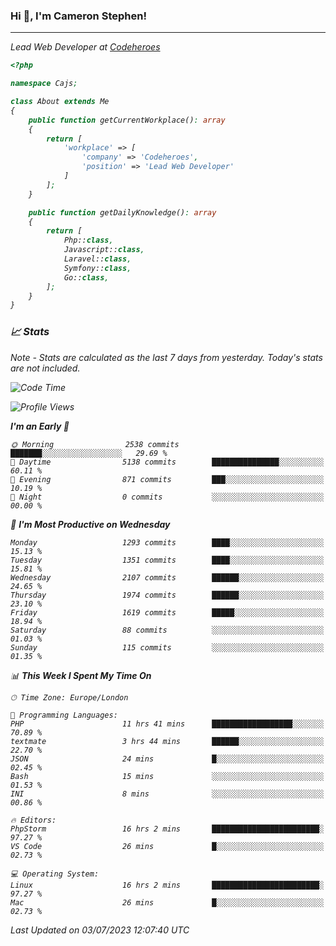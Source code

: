 ### Hi 👋, I'm Cameron Stephen!
<hr>
<p><em>Lead Web Developer at <a href="https://codeheroes.co.uk">Codeheroes</a></p>


```php
<?php

namespace Cajs;

class About extends Me
{
    public function getCurrentWorkplace(): array
    {
        return [
            'workplace' => [
                'company' => 'Codeheroes',
                'position' => 'Lead Web Developer'
            ]
        ];
    }

    public function getDailyKnowledge(): array
    {
        return [
            Php::class,
            Javascript::class,
            Laravel::class,
            Symfony::class,
            Go::class,
        ];
    }
}
```

### 📈 Stats
<p><em>Note - Stats are calculated as the last 7 days from yesterday. Today's stats are not included.</em></p>


<!--START_SECTION:waka-->
![Code Time](http://img.shields.io/badge/Code%20Time-3%2C432%20hrs%2012%20mins-blue)

![Profile Views](http://img.shields.io/badge/Profile%20Views-0-blue)

**I'm an Early 🐤** 

```text
🌞 Morning                2538 commits        ███████░░░░░░░░░░░░░░░░░░   29.69 % 
🌆 Daytime                5138 commits        ███████████████░░░░░░░░░░   60.11 % 
🌃 Evening                871 commits         ███░░░░░░░░░░░░░░░░░░░░░░   10.19 % 
🌙 Night                  0 commits           ░░░░░░░░░░░░░░░░░░░░░░░░░   00.00 % 
```
📅 **I'm Most Productive on Wednesday** 

```text
Monday                   1293 commits        ████░░░░░░░░░░░░░░░░░░░░░   15.13 % 
Tuesday                  1351 commits        ████░░░░░░░░░░░░░░░░░░░░░   15.81 % 
Wednesday                2107 commits        ██████░░░░░░░░░░░░░░░░░░░   24.65 % 
Thursday                 1974 commits        ██████░░░░░░░░░░░░░░░░░░░   23.10 % 
Friday                   1619 commits        █████░░░░░░░░░░░░░░░░░░░░   18.94 % 
Saturday                 88 commits          ░░░░░░░░░░░░░░░░░░░░░░░░░   01.03 % 
Sunday                   115 commits         ░░░░░░░░░░░░░░░░░░░░░░░░░   01.35 % 
```


📊 **This Week I Spent My Time On** 

```text
🕑︎ Time Zone: Europe/London

💬 Programming Languages: 
PHP                      11 hrs 41 mins      ██████████████████░░░░░░░   70.89 % 
textmate                 3 hrs 44 mins       ██████░░░░░░░░░░░░░░░░░░░   22.70 % 
JSON                     24 mins             █░░░░░░░░░░░░░░░░░░░░░░░░   02.45 % 
Bash                     15 mins             ░░░░░░░░░░░░░░░░░░░░░░░░░   01.53 % 
INI                      8 mins              ░░░░░░░░░░░░░░░░░░░░░░░░░   00.86 % 

🔥 Editors: 
PhpStorm                 16 hrs 2 mins       ████████████████████████░   97.27 % 
VS Code                  26 mins             █░░░░░░░░░░░░░░░░░░░░░░░░   02.73 % 

💻 Operating System: 
Linux                    16 hrs 2 mins       ████████████████████████░   97.27 % 
Mac                      26 mins             █░░░░░░░░░░░░░░░░░░░░░░░░   02.73 % 
```


 Last Updated on 03/07/2023 12:07:40 UTC
<!--END_SECTION:waka-->
